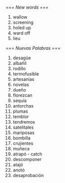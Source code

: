 === *New words* ===

1. wallow
2. screening
3. holed up
4. ward off
5. lieu

=== *Nuevas Palabras* ===

1. desagüe
2. albañil
3. rodillo
4. termofusible
5. artesanías
6. novelas
7. dueño
8. florezcan
9. sequía
10. antorchas
11. plumas
12. temblor
13. tendremos
14. satelitales
15. mariposas
16. bombilla
17. crujientes
18. muñeca
19. atrapó - catch
20. descomponer
21. atajó
22. anotó
23. desaprobación
